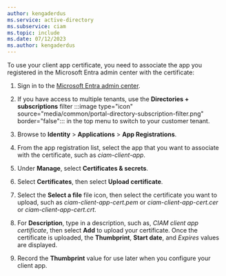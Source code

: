 ```yaml
---
author: kengaderdus
ms.service: active-directory
ms.subservice: ciam
ms.topic: include
ms.date: 07/12/2023
ms.author: kengaderdus
---
```


To use your client app certificate, you need to associate the app you registered in the Microsoft Entra admin center with the certificate:

1. Sign in to the [Microsoft Entra admin center](https://entra.microsoft.com). 

1. If you have access to multiple tenants, use the **Directories + subscriptions** filter :::image type="icon" source="media/common/portal-directory-subscription-filter.png" border="false"::: in the top menu to switch to your customer tenant. 

1. Browse to **Identity** > **Applications** > **App Registrations**.

1. From the app registration list, select the app that you want to associate with the certificate, such as *ciam-client-app*.

1. Under **Manage**, select **Certificates & secrets**.

1. Select **Certificates**, then select **Upload certificate**.

1. Select the **Select a file** file icon, then select the certificate you want to upload, such as *ciam-client-app-cert.pem* or *ciam-client-app-cert.cer* or *ciam-client-app-cert.crt*.

1. For **Description**, type in a description, such as, *CIAM client app certificate*, then select **Add** to upload your certificate. Once the certificate is uploaded, the **Thumbprint**, **Start date**, and *Expires* values are displayed.

1. Record the **Thumbprint** value for use later when you configure your client app.